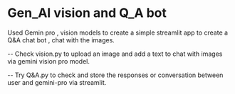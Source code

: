 # Gen_AI vision and Q_A bot
 Used Gemin pro , vision models to create a simple streamlit app to create a Q&A chat bot , chat with the images.

 -- Check vision.py to upload an image and add a text to chat with images via gemini vision pro model. 

 -- Try Q&A.py to check and store the responses or conversation between user and gemini-pro via streamlit.

 
